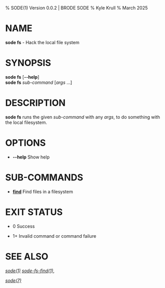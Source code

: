 % SODE(1) Version 0.0.2 | BRODE SODE
% Kyle Krull
% March 2025

# NAME

**sode fs** - Hack the local file system

# SYNOPSIS

**sode fs** \[**\-\-help**\]  
**sode fs** *sub-command* \[*args* …\]

# DESCRIPTION

**sode fs** runs the given *sub-command* with any *args*, to do something with
the local filesystem.

# OPTIONS

  - **\-\-help**
    Show help

# SUB-COMMANDS

  - [**find**](./fs-find.1.md)
    Find files in a filesystem

# EXIT STATUS

  - 0
    Success

  - 1+
    Invalid command or command failure

# SEE ALSO

[*sode(1)*](./sode.1.md)
[*sode-fs-find(1)*](./sode-fs-find.1.md),

[*sode(7)*](./sode.7.md)
